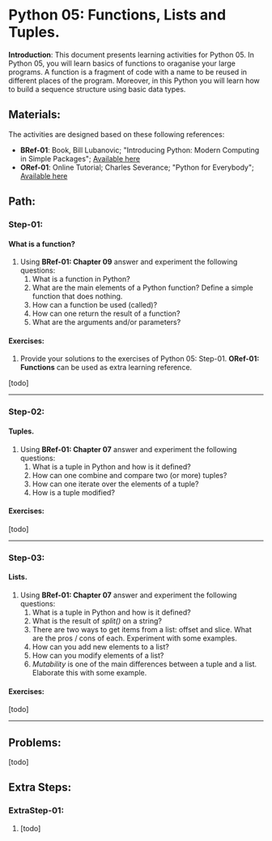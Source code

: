 # Python 05: Functions, Lists and Tuples.

**Introduction**: This document presents learning activities for Python 05. In Python 05, you will learn basics of functions to oraganise your large programs. A function is a fragment of code with a name to be reused in different places of the program. Moreover, in this Python you will learn how to build a sequence structure using basic data types.

## Materials:

The activities are designed based on these following references:

- **BRef-01**: Book, Bill Lubanovic; "Introducing Python: Modern Computing in Simple Packages"; [Available here](https://www.oreilly.com/library/view/introducing-python-2nd/9781492051374/) 
- **ORef-01**: Online Tutorial; Charles Severance; "Python for Everybody"; [Available here](https://books.trinket.io/pfe/index.html)

## Path:

### Step-01: 
#### What is a function?

1. Using **BRef-01: Chapter 09** answer and experiment the following questions:
   1. What is a function in Python?
   2. What are the main elements of a Python function? Define a simple function that does nothing.
   3. How can a function be used (called)? 
   4. How can one return the result of a function?
   5. What are the arguments and/or parameters?

#### Exercises:
1. Provide your solutions to the exercises of Python 05: Step-01. **ORef-01: Functions** can be used as extra learning reference.

[todo]

<hr>

### Step-02: 
#### Tuples.

1. Using **BRef-01: Chapter 07** answer and experiment the following questions:
   1. What is a tuple in Python and how is it defined?
   2. How can one combine and compare two (or more) tuples? 
   3. How can one iterate over the elements of a tuple?
   4. How is a tuple modified?

#### Exercises:
[todo]

<hr>

### Step-03: 
#### Lists.

1. Using **BRef-01: Chapter 07** answer and experiment the following questions:
   1. What is a tuple in Python and how is it defined?
   2. What is the result of *split()* on a string?
   3. There are two ways to get items from a list: offset and slice. What are the pros / cons of each. Experiment with some examples.
   4. How can you add new elements to a list?
   5. How can you modify elements of a list?
   6. *Mutability* is one of the main differences between a tuple and a list. Elaborate this with some example. 

#### Exercises:
[todo]

<hr>

## Problems:

[todo]


## Extra Steps:

### ExtraStep-01:
1. [todo]






